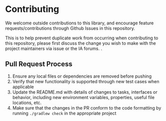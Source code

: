 # Contributing

We welcome outside contributions to this library, and encourage feature requests/contributions through Github 
Issues in this repository.

This is to help prevent duplicate work from occurring when contributing to this repository, please first discuss the 
change you wish to make with the project maintainers via issue or the IA forums. . 

## Pull Request Process

1. Ensure any local files or dependencies are removed before pushing
2. Verify that new functionality is supported through new test cases when applicable
3. Update the README.md with details of changes to tasks, interfaces or behavior, including new environment 
   variables, properties, useful file locations, etc.
4. Make sure that the changes in the PR conform to the code formatting by running `./gradlew check` in the appropriate project


